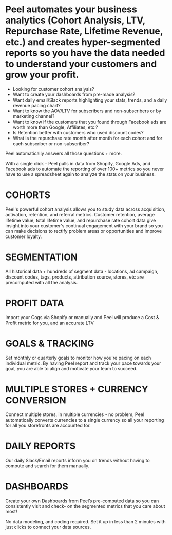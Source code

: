 # Peel automates your business analytics (Cohort Analysis, LTV, Repurchase Rate, Lifetime Revenue, etc.) and creates hyper-segmented reports so you have the data needed to understand your customers and grow your profit.

* Looking for customer cohort analysis?
* Want to create your dashboards from pre-made analysis?
* Want daily email/Slack reports highlighting your stats, trends, and a daily revenue pacing chart?
* Want to know the AOV/LTV for subscribers and non-subscribers or by marketing channel?
* Want to know if the customers that you found through Facebook ads are worth more than Google, Affiliates, etc.?
* Is Retention better with customers who used discount codes?
* What is the repurchase rate month after month for each cohort and for each subscriber or non-subscriber?

Peel automatically answers all those questions + more.

With a single click - Peel pulls in data from Shopify, Google Ads, and Facebook ads to automate the reporting of over 100+ metrics so you never have to use a spreadsheet again to analyze the stats on your business.

# COHORTS
Peel's powerful cohort analysis allows you to study data across acquisition, activation, retention, and referral metrics. Customer retention, average lifetime value, total lifetime value, and repurchase rate cohort data give insight into your customer's continual engagement with your brand so you can make decisions to rectify problem areas or opportunities and improve customer loyalty.

# SEGMENTATION
All historical data + hundreds of segment data - locations, ad campaign, discount codes, tags, products, attribution source, stores, etc are precomputed with all the analysis.

# PROFIT DATA
Import your Cogs via Shopify or manually and Peel will produce a Cost & Profit metric for you, and an accurate LTV

# GOALS & TRACKING
Set monthly or quarterly goals to monitor how you're pacing on each individual metric. By having Peel report and track your pace towards your goal, you are able to align and motivate your team to succeed.

# MULTIPLE STORES + CURRENCY CONVERSION
Connect multiple stores, in multiple currencies - no problem, Peel automatically converts currencies to a single currency so all your reporting for all you storefronts are accounted for.

# DAILY REPORTS
Our daily Slack/Email reports inform you on trends without having to compute and search for them manually.

# DASHBOARDS
Create your own Dashboards from Peel’s pre-computed data so you can consistently visit and check- on the segmented metrics that you care about most!

No data modeling, and coding required. Set it up in less than 2 minutes with just clicks to connect your data sources.

